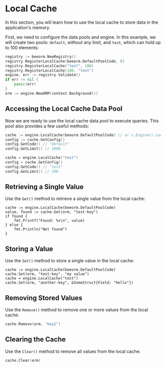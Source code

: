 # Local Cache

In this section, you will learn how to use the local cache to store data in the application's memory.

First, we need to configure the data pools and engine. In this example, we will create two pools: `default`, 
without any limit, and `test`, which can hold up to 100 elements:

```go
registry := beeorm.NewRegistry()
registry.RegisterLocalCache(beeorm.DefaultPoolCode, 0)
registry.RegisterLocalCache("test", 100)
registry.RegisterLocalCache(100, "test")
engine, err := registry.Validate()
if err != nil {
    panic(err)
}
orm := engine.NewORM(context.Background())
```

## Accessing the Local Cache Data Pool

Now we are ready to use the local cache data pool to execute queries. This pool also provides a few useful methods:

```go
cache := engine.LocalCache(beeorm.DefaultPoolCode) // or c.Engine().LocalCache(beeorm.DefaultPoolCode)
config := cache.GetConfig()
config.GetCode() // "default"
config.GetLimit() // 1000

cache = engine.LocalCache("test")
config = cache.GetConfig()
config.GetCode() // "test"
config.GetLimit() // 100
```

## Retrieving a Single Value

Use the `Get()` method to retrieve a single value from the local cache:

```go{2}
cache := engine.LocalCache(beeorm.DefaultPoolCode)
value, found := cache.Get(orm, "test-key")
if found {
    fmt.Printf("Found: %v\n", value)
} else {
    fmt.Println("Not found")
}
```

## Storing a Value

Use the `Set()` method to store a single value in the local cache:

```go{2,4}
cache := engine.LocalCache(beeorm.DefaultPoolCode)
cache.Set(orm, "test-key", "my value")
cache = engine.LocalCache("test")
cache.Set(orm, "another-key", &SomeStruct{Field: "hello"})
```

## Removing Stored Values

Use the `Remove()` method to remove one or more values from the local cache:

```go
cache.Remove(orm, "key1")
```

## Clearing the Cache

Use the `Clear()` method to remove all values from the local cache:

```go
cache.Clear(orm)
```
